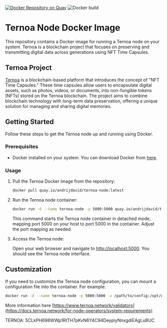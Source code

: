 [![Docker Repository on Quay](https://quay.io/repository/andrijdavid/ternoa-node/status "Docker Repository on Quay")](quay.io/andrijdavid/ternoa-node:latest)
![Docker build](https://github.com/andrijdavid/ternoa-node/actions/workflows/docker.yml/badge.svg)


# Ternoa Node Docker Image

This repository contains a Docker image for running a Ternoa node on your system. Ternoa is a blockchain project that focuses on preserving and transmitting digital data across generations using NFT Time Capsules.

## Ternoa Project

[Ternoa](https://www.ternoa.com/) is a blockchain-based platform that introduces the concept of "NFT Time Capsules." These time capsules allow users to encapsulate digital assets, such as photos, videos, or documents, into non-fungible tokens (NFTs) stored on the Ternoa blockchain. The project aims to combine blockchain technology with long-term data preservation, offering a unique solution for managing and sharing digital memories.

## Getting Started

Follow these steps to get the Ternoa node up and running using Docker.

### Prerequisites

- Docker installed on your system. You can download Docker from [here](https://www.docker.com/get-started).

### Usage

1. Pull the Ternoa Docker image from the repository:

    ```bash
    docker pull quay.io/andrijdavid/ternoa-node:latest
    ```

2. Run the Ternoa node container:

    ```bash
    docker run -d --name ternoa-node -p 5000:5000 quay.io/andrijdavid/ternoa-node:latest
    ```

    This command starts the Ternoa node container in detached mode, mapping port 5000 on your host to port 5000 in the container. Adjust the port mapping as needed.

3. Access the Ternoa node:

    Open your web browser and navigate to [http://localhost:5000](http://localhost:5000). You should see the Ternoa node interface.

## Customization

If you need to customize the Ternoa node configuration, you can mount a configuration file into the container. For example:

```bash
docker run -d --name ternoa-node -p 5000:5000 -v /path/to/config:/opt/node-data your-username/ternoa-node:latest --name MyFirstNode --chain alphanet --base-path /opt/node-data --validator --state-cache-size 0 --execution wasm
```
More information here [https://www.ternoa.network/validators](https://docs.ternoa.network/for-node-operators/system-requirements)

TERNOA: 5CLkPH698WWp1RtTH7pKvN6Y4C94DeypiyNnxgdiEAgLuBUC

